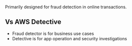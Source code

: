 Primarily designed for fraud detection in online transactions.
## Vs AWS Detective
- Fraud detector is for business use cases
- Detective is for app operation and security investigations